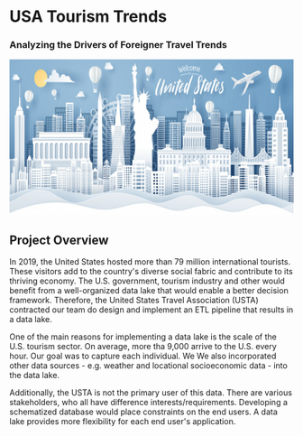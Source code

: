 # USA Tourism Trends
### Analyzing the Drivers of Foreigner Travel Trends

<img src="https://github.com/Morgan-Sell/usa-tourism-etl/blob/main/img/main_tourism.jpeg" width="850" height="275">

## Project Overview

In 2019, the United States hosted more than 79 million international tourists. These visitors add to the country's diverse social fabric and contribute to its thriving economy. The U.S. government, tourism industry and other would benefit from a well-organized data lake that would enable a better decision framework. Therefore, the United States Travel Association (USTA) contracted our team do design and implement an ETL pipeline that results in a data lake.

One of the main reasons for implementing a data lake is the scale of the U.S. tourism sector. On average, more tha 9,000 arrive to the U.S. every hour. Our goal was to capture each individual. We We also incorporated other data sources - e.g. weather and locational socioeconomic data - into the data lake. 

Additionally, the USTA is not the primary user of this data. There are various stakeholders, who all have difference interests/requirements. Developing a schematized database would place constraints on the end users. A data lake provides more flexibility for each end user's application.